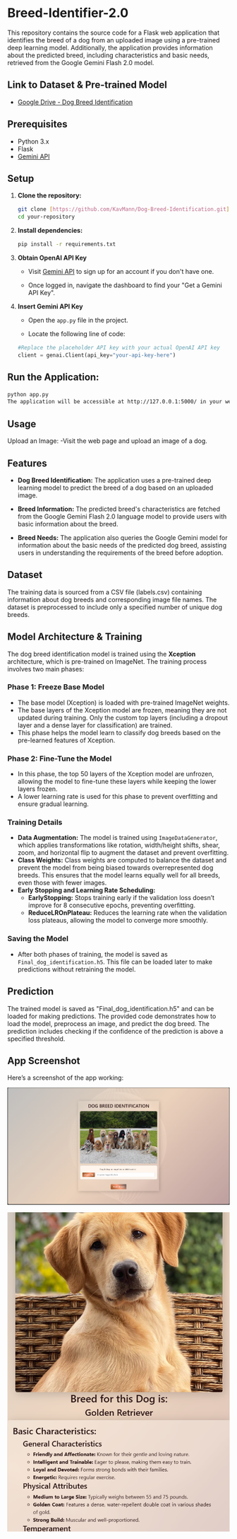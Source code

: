 # Breed-Identifier-2.0

This repository contains the source code for a Flask web application that identifies the breed of a dog from an uploaded image using a pre-trained deep learning model. Additionally, the application provides information about the predicted breed, including characteristics and basic needs, retrieved from the Google Gemini Flash 2.0 model.

## Link to Dataset & Pre-trained Model
- [Google Drive - Dog Breed Identification](https://drive.google.com/drive/folders/1V8V6GcJHaloWTfusTd_c1GKxLswI4Clp?usp=sharing)

## Prerequisites
- Python 3.x
- Flask
- [Gemini API](https://ai.google.dev/gemini-api/docs)

## Setup
1. **Clone the repository:**
   ```bash
   git clone [https://github.com/KavMann/Dog-Breed-Identification.git]
   cd your-repository

2. **Install dependencies:**
   ```bash
   pip install -r requirements.txt

3. **Obtain OpenAI API Key**
    - Visit [Gemini API](https://ai.google.dev/gemini-api/docs) to sign up for an account if you don't have one.
    
    - Once logged in, navigate the dashboard to find your "Get a Gemini API Key".

4. **Insert Gemini API Key**
    - Open the `app.py` file in the project.
  
    - Locate the following line of code:
     ```python
     #Replace the placeholder API key with your actual OpenAI API key
     client = genai.Client(api_key="your-api-key-here")

## Run the Application:
  ```bash
  python app.py
  The application will be accessible at http://127.0.0.1:5000/ in your web browser.
```
## Usage
Upload an Image:
    -Visit the web page and upload an image of a dog.


## Features
- **Dog Breed Identification:** The application uses a pre-trained deep learning model to predict the breed of a dog based on an uploaded image.

- **Breed Information:** The predicted breed's characteristics are fetched from the Google Gemini Flash 2.0 language model to provide users with basic information about the breed.

- **Breed Needs:** The application also queries the Google Gemini model for information about the basic needs of the predicted dog breed, assisting users in understanding the requirements of the breed before adoption.

## Dataset
The training data is sourced from a CSV file (labels.csv) containing information about dog breeds and corresponding image file names. The dataset is preprocessed to include only a specified number of unique dog breeds.

## Model Architecture & Training

The dog breed identification model is trained using the **Xception** architecture, which is pre-trained on ImageNet. The training process involves two main phases:

### **Phase 1: Freeze Base Model**
- The base model (Xception) is loaded with pre-trained ImageNet weights.
- The base layers of the Xception model are frozen, meaning they are not updated during training. Only the custom top layers (including a dropout layer and a dense layer for classification) are trained.
- This phase helps the model learn to classify dog breeds based on the pre-learned features of Xception.

### **Phase 2: Fine-Tune the Model**
- In this phase, the top 50 layers of the Xception model are unfrozen, allowing the model to fine-tune these layers while keeping the lower layers frozen.
- A lower learning rate is used for this phase to prevent overfitting and ensure gradual learning.

### **Training Details**
- **Data Augmentation:** The model is trained using `ImageDataGenerator`, which applies transformations like rotation, width/height shifts, shear, zoom, and horizontal flip to augment the dataset and prevent overfitting.
- **Class Weights:** Class weights are computed to balance the dataset and prevent the model from being biased towards overrepresented dog breeds. This ensures that the model learns equally well for all breeds, even those with fewer images.
- **Early Stopping and Learning Rate Scheduling:** 
   - **EarlyStopping:** Stops training early if the validation loss doesn’t improve for 8 consecutive epochs, preventing overfitting.
   - **ReduceLROnPlateau:** Reduces the learning rate when the validation loss plateaus, allowing the model to converge more smoothly.

### **Saving the Model**
- After both phases of training, the model is saved as `Final_dog_identification.h5`. This file can be loaded later to make predictions without retraining the model.


## Prediction
The trained model is saved as "Final_dog_identification.h5" and can be loaded for making predictions. The provided code demonstrates how to load the model, preprocess an image, and predict the dog breed. The prediction includes checking if the confidence of the prediction is above a specified threshold.

## App Screenshot

Here’s a screenshot of the app working:

![App Screenshot](Screenshots/Landing.png)

![App Screenshot](Screenshots/Result.png)
